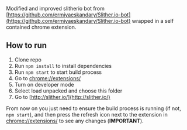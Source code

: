 Modified and improved slitherio bot from [https://github.com/ermiyaeskandary/Slither.io-bot](https://github.com/ermiyaeskandary/Slither.io-bot) wrapped
in a self contained chrome extension.

## How to run

1. Clone repo
2. Run `npm install` to install dependencies
3. Run `npm start` to start build process
4. Go to [chrome://extensions/](chrome://extensions/)
5. Turn on developer mode
6. Select load unpacked and choose this folder
7. Go to [http://slither.io/](http://slither.io/)

From now on you just need to ensure the build process is running (if not, `npm start`), and then press the refresh icon next to the extension
in [chrome://extensions/](chrome://extensions/) to see any changes (**IMPORTANT**).

